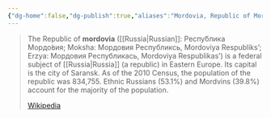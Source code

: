 ```yaml
---
{"dg-home":false,"dg-publish":true,"aliases":"Mordovia, Republic of Mordovia, Респу́блика Мордо́вия, Мордовия Республиксь, Mordoviya, Мордовия Республикась, Mordoviya Respublikas’","locations":"Mordovia","tag":null,"date":null,"location":[54.4419829,44.4661144],"title":"Republic of Mordovia, Volga Federal District, Russia","permalink":"/maps/republic-of-mordovia-volga-federal-district-russia/","dgHomeLink":true,"dgPassFrontmatter":true}
---
```



> The Republic of **mordovia** ([[Russia|Russian]]: Респу́блика Мордо́вия; Moksha: Мордовия Республиксь, Mordoviya Respubliks’; Erzya: Мордовия Республикась, Mordoviya Respublikas’) is a federal subject of [[Russia|Russia]] (a republic) in Eastern Europe. Its capital is the city of Saransk. As of the 2010 Census, the population of the republic was 834,755. Ethnic Russians (53.1%) and Mordvins (39.8%) account for the majority of the population.
>
> [Wikipedia](https://en.wikipedia.org/wiki/Mordovia)

